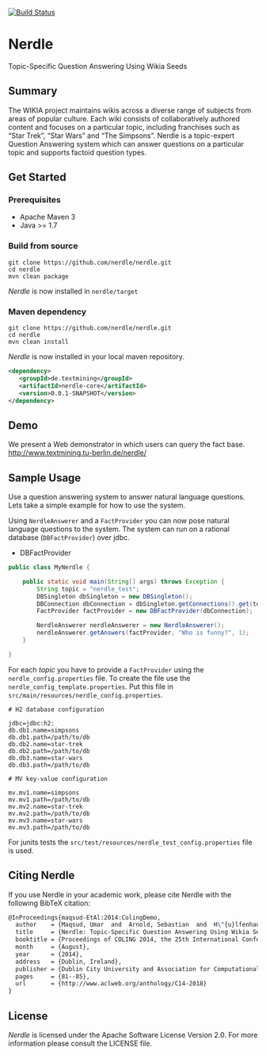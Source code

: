 [![Build Status](https://travis-ci.org/nerdle/nerdle.svg?branch=master)](https://travis-ci.org/nerdle/nerdle)

Nerdle
======

Topic-Specific Question Answering Using Wikia Seeds

## Summary

The WIKIA project maintains wikis across a diverse range of subjects from areas of popular culture. Each wiki consists of collaboratively authored content and focuses on a particular topic, including franchises such as “Star Trek”, “Star Wars” and “The Simpsons”. Nerdle is a topic-expert Question Answering system which can answer questions on a particular topic and supports factoid question types.

## Get Started

### Prerequisites

* Apache Maven 3
* Java >= 1.7

### Build from source
```
git clone https://github.com/nerdle/nerdle.git
cd nerdle
mvn clean package
```
_Nerdle_ is now installed in `nerdle/target`

### Maven dependency
```shell
git clone https://github.com/nerdle/nerdle.git
cd nerdle
mvn clean install
```
_Nerdle_ is now installed in your local maven repository.

```xml
<dependency>
   <groupId>de.textmining</groupId>
   <artifactId>nerdle-core</artifactId>
   <version>0.0.1-SNAPSHOT</version>
</dependency>
```
## Demo

We present a Web demonstrator in which users can query the fact base. http://www.textmining.tu-berlin.de/nerdle/

## Sample Usage

Use a question answering system to answer natural language questions. Lets take a simple example for how to use the system.

Using `NerdleAnswerer` and a `FactProvider` you can now pose natural language questions to the system. The system can run on a rational database (`DBFactProvider`) over jdbc.

* DBFactProvider

```java
public class MyNerdle {

    public static void main(String[] args) throws Exception {
        String topic = "nerdle_test";
        DBSingleton dbSingleton = new DBSingleton();
        DBConnection dbConnection = dbSingleton.getConnections().get(topic);
        FactProvider factProvider = new DBFactProvider(dbConnection);

        NerdleAnswerer nerdleAnswerer = new NerdleAnswerer();
        nerdleAnswerer.getAnswers(factProvider, "Who is funny?", 1);
    }

}
```

For each _topic_ you have to provide a `FactProvider` using the `nerdle_config.properties` file. To create the file use the `nerdle_config_template.properties`. Put this file in `src/main/resources/nerdle_config.properties`.

```data
# H2 database configuration

jdbc=jdbc:h2:
db.db1.name=simpsons
db.db1.path=/path/to/db
db.db2.name=star-trek
db.db2.path=/path/to/db
db.db3.name=star-wars
db.db3.path=/path/to/db

# MV key-value configuration

mv.mv1.name=simpsons
mv.mv1.path=/path/to/db
mv.mv2.name=star-trek
mv.mv2.path=/path/to/db
mv.mv3.name=star-wars
mv.mv3.path=/path/to/db
```

For junits tests the `src/test/resources/nerdle_test_config.properties` file is used.

## Citing Nerdle

If you use Nerdle in your academic work, please cite Nerdle with the following BibTeX citation:

```latex
@InProceedings{maqsud-EtAl:2014:ColingDemo,
  author    = {Maqsud, Umar  and  Arnold, Sebastian  and  H\"{u}lfenhaus, Michael  and  Akbik, Alan},
  title     = {Nerdle: Topic-Specific Question Answering Using Wikia Seeds},
  booktitle = {Proceedings of COLING 2014, the 25th International Conference on Computational Linguistics: System Demonstrations},
  month     = {August},
  year      = {2014},
  address   = {Dublin, Ireland},
  publisher = {Dublin City University and Association for Computational Linguistics},
  pages     = {81--85},
  url       = {http://www.aclweb.org/anthology/C14-2018}
}
```

## License

_Nerdle_ is licensed under the Apache Software License Version 2.0. For more
information please consult the LICENSE file.
